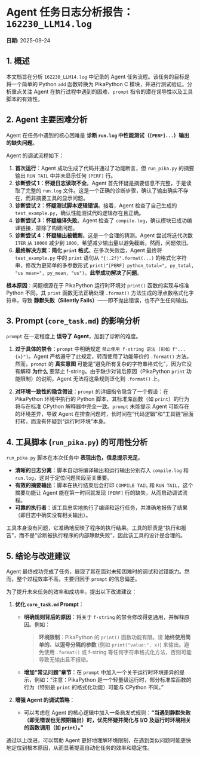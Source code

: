 # Agent 任务日志分析报告：`162230_LLM14.log`

**日期:** 2025-09-24

## 1. 概述

本文档旨在分析 `162230_LLM14.log` 中记录的 Agent 任务流程。该任务的目标是将一个简单的 Python `add` 函数转换为 PikaPython C 模块，并进行测试验证。分析重点关注 Agent 在执行过程中遇到的困难、`prompt` 指令的潜在误导性以及工具脚本的有效性。

## 2. Agent 主要困难分析

Agent 在任务中遇到的核心困难是 **诊断 `run.log` 中性能测试（`[PERF]...`）输出的缺失问题**。

Agent 的调试流程如下：
1.  **首次运行**：Agent 成功生成了代码并通过了功能断言，但 `run_pika.py` 的摘要输出 `RUN TAIL` 中并未显示任何 `[PERF]` 行。
2.  **诊断尝试 1：怀疑日志读取不全**。Agent 首先怀疑是摘要信息不完整，于是读取了完整的 `run.log` 文件。这是一个正确的诊断步骤，确认了输出确实不存在，而非摘要工具的显示问题。
3.  **诊断尝试 2：怀疑测试脚本逻辑错误**。接着，Agent 检查了自己生成的 `test_example.py`，确认性能测试代码逻辑存在且正确。
4.  **诊断尝试 3：怀疑编译失败**。Agent 检查了 `compile.log`，确认模块已成功编译链接，排除了构建问题。
5.  **诊断尝试 4：怀疑输出被截断**。这是一个合理的猜测。Agent 尝试将迭代次数 `ITER` 从 `10000` 减少到 `1000`，希望减少输出量以避免截断。然而，问题依旧。
6.  **最终解决方案：简化 `print` 格式**。在多次失败后，Agent 最终将 `test_example.py` 中的 `print` 语句从 `"{:.2f}".format(...)` 的格式化字符串，修改为更简单的多参数形式 `print("[PERF] python_total=", py_total, "us mean=", py_mean, "us")`。**此举成功解决了问题**。

**根本原因**：问题根源在于 PikaPython 运行时环境对 `print()` 函数的实现与标准 Python 不同。其 `print` 函数无法正确处理 `.format()` 方法生成的浮点数格式化字符串，导致 **静默失败（Silently Fails）**——即不抛出错误，也不产生任何输出。

## 3. Prompt (`core_task.md`) 的影响分析

`prompt` 在一定程度上 **误导了 Agent**，加剧了诊断的难度。

1.  **过于具体的禁令**：`prompt` 中明确规定 `禁止使用 f-string 语法 (形如 f"...{x}")`。Agent 严格遵守了此规定，转而使用了功能等价的 `.format()` 方法。然而，`prompt` 的 **真实意图** 可能是“避免所有复杂的字符串格式化”，因为它没有解释 **为什么** 要禁止 f-string。由于缺少对背后原因（PikaPython `print` 功能限制）的说明，Agent 无法将这条规则泛化到 `.format()` 上。

2.  **对环境一致性的隐含假设**：`prompt` 的详细指令隐含了一个假设：在 PikaPython 环境中执行的 Python 脚本，其标准库函数（如 `print`）的行为将与在标准 CPython 解释器中完全一致。`prompt` 未能提示 Agent 可能存在的环境差异，导致 Agent 在排查问题时，长时间在“代码逻辑”和“工具链”层面打转，而没有怀疑到“运行时环境”本身。

## 4. 工具脚本 (`run_pika.py`) 的可用性分析

`run_pika.py` 脚本在本次任务中 **表现出色，信息提示充足**。

-   **清晰的日志分离**：脚本自动将编译输出和运行输出分别存入 `compile.log` 和 `run.log`，这对于定位问题阶段至关重要。
-   **有效的摘要输出**：脚本在执行结束后会打印 `COMPILE TAIL` 和 `RUN TAIL`，这个摘要功能让 Agent 能在第一时间就发现 `[PERF]` 行的缺失，从而启动调试流程。
-   **可靠的执行者**：该工具忠实地执行了编译和运行任务，并准确地报告了结果（即日志中确实没有相关输出）。

工具本身没有问题，它准确地反映了程序的执行结果。工具的职责是“执行和报告”，而不是“诊断被执行程序的内部静默失败”，因此该工具的设计是合理的。

## 5. 结论与改进建议

Agent 最终成功完成了任务，展现了其在面对未知困难时的调试和试错能力。然而，整个过程效率不高，主要归因于 `prompt` 的信息偏差。

为了提升未来任务的效率和成功率，提出以下改进建议：

1.  **优化 `core_task.md` Prompt**：
    -   **明确规则背后的原因**：将关于 `f-string` 的禁令修改得更通用，并解释原因。例如：
        > **环境限制**：PikaPython 的 `print()` 函数功能有限。请 **始终使用简单的、以逗号分隔的参数** (例如 `print("value:", x)`) 来输出。避免使用 `.format()` 或 f-string 等任何字符串格式化方法，否则可能导致无输出且不报错。
    -   **增加“常见问题”章节**：在 `prompt` 中加入一个关于运行时环境差异的提示，例如：“注意：PikaPython 是一个轻量级运行时，部分标准库函数的行为（特别是 `print` 的格式化功能）可能与 CPython 不同。”

2.  **增强 Agent 的调试策略**：
    -   可以考虑在 Agent 的核心逻辑中加入一条启发式规则：**“当遇到静默失败（即无错误也无预期输出）时，优先怀疑并简化与 I/O 及运行时环境相关的函数调用（如 `print`）。”**

通过以上改进，可以帮助 Agent 更好地理解环境限制，在遇到类似问题时能更快地定位到根本原因，从而显著提高自动化任务的效率和稳定性。
